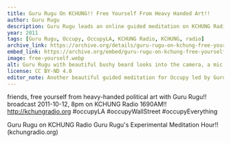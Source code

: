 ```yaml
---
title: Guru Rugu On KCHUNG!! Free Yourself From Heavy Handed Art!!
author: Guru Rugu
description: Guru Rugu leads an online guided meditation on KCHUNG Radio for OccupyLA
year: 2011
tags: [Guru Rugu, Occupy, OccupyLA, KCHUNG Radio, KCHUNG, radio]
archive_link: https://archive.org/details/guru-rugu-on-kchung-free-yourself-from-heavy-handed-art-sq-7-zkqx-8-z-1g
embed_link: https://archive.org/embed/guru-rugu-on-kchung-free-yourself-from-heavy-handed-art-sq-7-zkqx-8-z-1g
image: free-yourself.webp
alt: Guru Rugu with beautiful bushy beard looks into the camera, a mic off center, about to lead a meditation over the radio.
license: CC BY-ND 4.0
editor_note: Another beautiful guided meditation for Occupy led by Guru Rugu.
---
```


friends, free yourself from heavy-handed political art with Guru Rugu!! broadcast 2011-10-12, 8pm on KCHUNG Radio 1690AM!! http://kchungradio.org #occupyLA #occupyWallStreet #occupyEverything

Guru Rugu on KCHUNG Radio
Guru Rugu's Experimental Meditation Hour!! (kchungradio.org)
